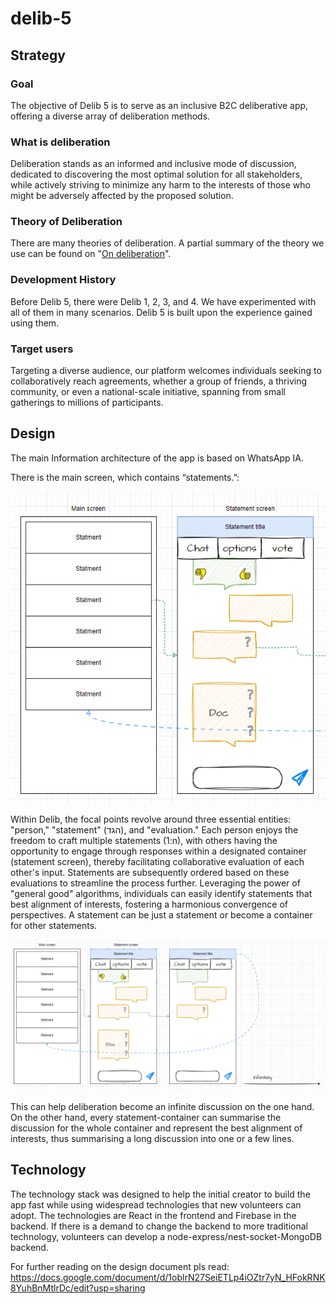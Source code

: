 # delib-5
## Strategy
### Goal
The objective of Delib 5 is to serve as an inclusive B2C deliberative app, offering a diverse array of deliberation methods.

### What is deliberation
Deliberation stands as an informed and inclusive mode of discussion, dedicated to discovering the most optimal solution for all stakeholders, while actively striving to minimize any harm to the interests of those who might be adversely affected by the proposed solution.

### Theory of Deliberation
There are many theories of deliberation. A partial summary of the theory we use can be found on "[On deliberation](https://www.delib.org/wiki/index.php/Main_Page)". 

### Development History
Before Delib 5, there were Delib 1, 2, 3, and 4. We have experimented with all of them in many scenarios. Delib 5 is built upon the experience gained using them.
### Target users
Targeting a diverse audience, our platform welcomes individuals seeking to collaboratively reach agreements, whether a group of friends, a thriving community, or even a national-scale initiative, spanning from small gatherings to millions of participants.

## Design
The main Information architecture of the app is based on WhatsApp IA.

There is the main screen, which contains “statements.”:

![Main architecture](https://github.com/delib-org/delib-5/blob/main/DESIGN/imgs/01.png)

Within Delib, the focal points revolve around three essential entities: "person," "statement" (הגד), and "evaluation." Each person enjoys the freedom to craft multiple statements (1:n), with others having the opportunity to engage through responses within a designated container (statement screen), thereby facilitating collaborative evaluation of each other's input. Statements are subsequently ordered based on these evaluations to streamline the process further. Leveraging the power of "general good" algorithms, individuals can easily identify statements that best alignment of interests, fostering a harmonious convergence of perspectives.
A statement can be just a statement or become a container for other statements.

![Infinte deliberation](https://github.com/delib-org/delib-5/blob/main/DESIGN/imgs/02.png)

This can help deliberation become an infinite discussion on the one hand. On the other hand, every statement-container can summarise the discussion for the whole container and represent the best alignment of interests, thus summarising a long discussion into one or a few lines.

## Technology
The technology stack was designed to help the initial creator to build the app fast while using widespread technologies that new volunteers can adopt. The technologies are React in the frontend and Firebase in the backend. If there is a demand to change the backend to more traditional technology, volunteers can develop a node-express/nest-socket-MongoDB backend.

For further reading on the design document pls read: https://docs.google.com/document/d/1oblrN27SeiETLp4iOZtr7yN_HFokRNK8YuhBnMtlrDc/edit?usp=sharing


